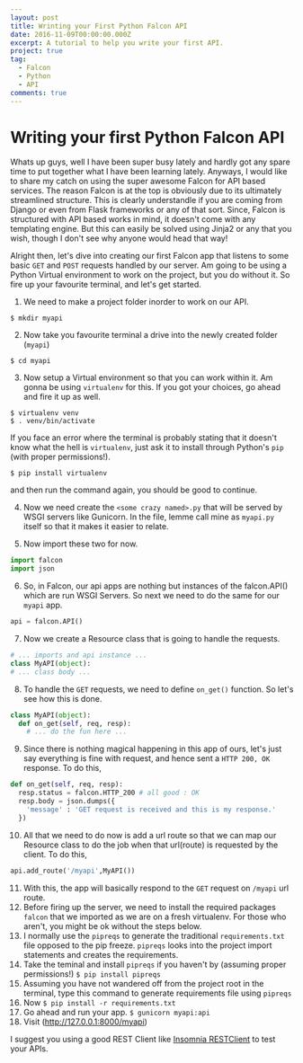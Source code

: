 ```yaml
---
layout: post
title: Wrinting your First Python Falcon API
date: 2016-11-09T00:00:00.000Z
excerpt: A tutorial to help you write your first API.
project: true
tag:
  - Falcon
  - Python
  - API
comments: true
---
```


# Writing your first Python Falcon API

Whats up guys, well I have been super busy lately and hardly got any spare time to put together what I have been learning lately. Anyways, I would like to share my catch on using the super awesome Falcon for API based services. The reason Falcon is at the top is obviously due to its ultimately streamlined structure. This is clearly understandle if you are coming from Django or even from Flask frameworks or any of that sort. Since, Falcon is structured with API based works in mind, it doesn't come with any templating engine. But this can easily be solved using Jinja2 or any that you wish, though I don't see why anyone would head that way!

Alright then, let's dive into creating our first Falcon app that listens to some basic `GET` and `POST` requests handled by our server. Am going to be using a Python Virtual environment to work on the project, but you do without it. So fire up your favourite terminal, and let's get started.

1. We need to make a project folder inorder to work on our API.

  ```
  $ mkdir myapi
  ```

2. Now take you favourite terminal a drive into the newly created folder (`myapi`)

  ```
  $ cd myapi
  ```

3. Now setup a Virtual environment so that you can work within it. Am gonna be using `virtualenv` for this. If you got your choices, go ahead and fire it up as well.

  ```
  $ virtualenv venv
  $ . venv/bin/activate
  ```

  If you face an error where the terminal is probably stating that it doesn't know what the hell is `virtualenv`, just ask it to install through Python's `pip` (with proper permissions!).

  ```
  $ pip install virtualenv
  ```

  and then run the command again, you should be good to continue.

4. Now we need create the `<some crazy named>.py` that will be served by WSGI servers like Gunicorn. In the file, lemme call mine as `myapi.py` itself so that it makes it easier to relate.

5. Now import these two for now.

  ```python
  import falcon
  import json
  ```

6. So, in Falcon, our api apps are nothing but instances of the falcon.API() which are run WSGI Servers. So next we need to do the same for our `myapi` app.

  ```python
  api = falcon.API()
  ```

7. Now we create a Resource class that is going to handle the requests.

  ```python
  # ... imports and api instance ...
  class MyAPI(object):
  # ... class body ...
  ```

8. To handle the `GET` requests, we need to define `on_get()` function. So let's see how this is done.

  ```python
  class MyAPI(object):
    def on_get(self, req, resp):
      # ... do the fun here ...
  ```

9. Since there is nothing magical happening in this app of ours, let's just say everything is fine with request, and hence sent a `HTTP 200, OK` response. To do this,

  ```python
  def on_get(self, req, resp):
    resp.status = falcon.HTTP_200 # all good : OK
    resp.body = json.dumps({
      'message' : 'GET request is received and this is my response.'
    })
  ```

10. All that we need to do now is add a url route so that we can map our Resource class to do the job when that url(route) is requested by the client. To do this,

  ```python
  api.add_route('/myapi',MyAPI())
  ```
11. With this, the app will basically respond to the `GET` request on `/myapi` url route.
12. Before firing up the server, we need to install the required packages `falcon` that we imported as we are on a fresh virtualenv. For those who aren't, you might be ok without the steps below.
13. I normally use the `pipreqs` to generate the traditional `requirements.txt` file opposed to the pip freeze. `pipreqs` looks into the project import statements and creates the requirements.
14. Take the teminal and install `pipreqs` if you haven't by (assuming proper permissions!) `$ pip install pipreqs`
15. Assuming you have not wandered off from the project root in the terminal, type this command to generate requirements file using `pipreqs`
16. Now `$ pip install -r requirements.txt`
17. Go ahead and run your app. `$ gunicorn myapi:api`
18. Visit (http://127.0.0.1:8000/myapi)

I suggest you using a good REST Client like [Insomnia RESTClient](https://insomnia.rest/) to test your APIs.
